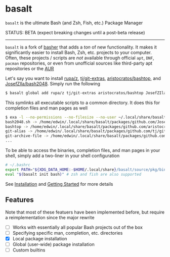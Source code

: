 # basalt

`basalt` is the ultimate Bash (and Zsh, Fish, etc.) Package Manager

STATUS: BETA (expect breaking changes until a post-beta release)

---

`basalt` is a fork of [basher](https://github.com/basherpm/basher) that adds a _ton_ of new functionality. It makes it significantly easier to install Bash, Zsh, etc. projects to your computer. Often, these projects / scripts are _not_ available through official `apt`, `DNF`, `pacman` repositories, or even from unofficial sources like third-party apt repositories or the [AUR](https://aur.archlinux.org)

Let's say you want to install [rupa/z](https://github.com/rupa/z), [tj/git-extras](https://github.com/tj/git-extras), [aristocratos/bashtop](https://github.com/aristocratos/bashtop), and [JosefZIla/bash2048](https://github.com/JosefZIla/bash2048). Simply run the following

```sh
$ basalt global add rupa/z tj/git-extras aristocratos/bashtop JosefZIla/bash2048
```

This symlinks all executable scripts to a common directory. It does this for completion files and man pages as well

```sh
$ exa -l --no-permissions --no-filesize --no-user ~/.local/share/basalt/bin/
bash2048.sh -> /home/edwin/.local/share/basalt/packages/github.com/JosefZIla/bash2048/bash2048.sh
bashtop -> /home/edwin/.local/share/basalt/packages/github.com/aristocratos/bashtop/bashtop
git-alias -> /home/edwin/.local/share/basalt/packages/github.com/tj/git-extras/bin/git-alias
git-archive-file -> /home/edwin/.local/share/basalt/packages/github.com/tj/git-extras/bin/git-archive-file
...
```

To be able to access the binaries, completion files, and man pages in your shell, simply add a two-liner in your shell configuration

```sh
# ~/.bashrc
export PATH="${XDG_DATA_HOME:-$HOME/.local/share}/basalt/source/pkg/bin:$PATH"
eval "$(basalt init bash)" # zsh and fish are also supported
```

See [Installation](./docs/tutorials/installation.md) and [Getting Started](./docs/tutorials/getting-started.md) for more details


## Features

Note that most of these featuers have been implemented before, but require a reimplementation since the major rewrite

- [ ] Works with essentially all popular Bash projects out of the box
- [ ] Specifying specific man, completion, etc. directories
- [x] Local package installation
- [ ] Global (user-wide) package installation
- [ ] Custom builtins
